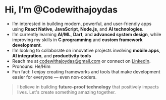 
# Hi, I’m @Codewithajoydas

* I’m interested in building modern, powerful, and user-friendly apps using **React Native**, **JavaScript**, **Node.js**, and **AI technologies**.
* I’m currently learning **AI/ML**, **Dart**, and **advanced system design**, while improving my skills in **C programming** and **custom framework development**.
* I’m looking to collaborate on innovative projects involving **mobile apps**, **AI integration**, and **productivity tools**
* Reach me at [codewithajoydas@gmail.com](mailto:codewithajoydas@gmail.com) or connect on [LinkedIn](https://www.linkedin.com/in/codewithajoydas).
* Pronouns: He/Him
* Fun fact: I enjoy creating frameworks and tools that make development easier for everyone — even non-coders.

> I believe in building **future-proof technology** that positively impacts lives. Let's create something amazing together.

